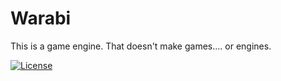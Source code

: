 # Warabi

This is a game engine. That doesn't make games.... or engines.

[![License](https://img.shields.io/badge/License-Apache_2.0-blue.svg)](https://opensource.org/licenses/Apache-2.0)


